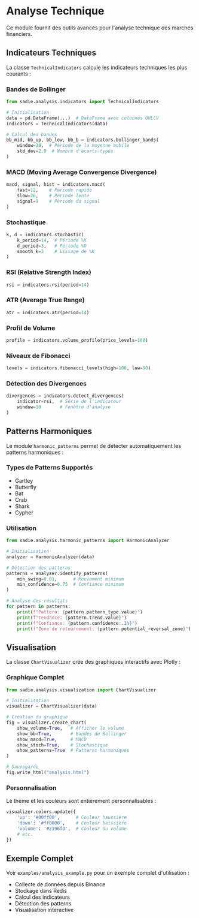 # Analyse Technique

Ce module fournit des outils avancés pour l'analyse technique des marchés financiers.

## Indicateurs Techniques

La classe `TechnicalIndicators` calcule les indicateurs techniques les plus courants :

### Bandes de Bollinger
```python
from sadie.analysis.indicators import TechnicalIndicators

# Initialisation
data = pd.DataFrame(...)  # DataFrame avec colonnes OHLCV
indicators = TechnicalIndicators(data)

# Calcul des bandes
bb_mid, bb_up, bb_low, bb_b = indicators.bollinger_bands(
    window=20,  # Période de la moyenne mobile
    std_dev=2.0  # Nombre d'écarts-types
)
```

### MACD (Moving Average Convergence Divergence)
```python
macd, signal, hist = indicators.macd(
    fast=12,    # Période rapide
    slow=26,    # Période lente
    signal=9    # Période du signal
)
```

### Stochastique
```python
k, d = indicators.stochastic(
    k_period=14,  # Période %K
    d_period=3,   # Période %D
    smooth_k=3    # Lissage de %K
)
```

### RSI (Relative Strength Index)
```python
rsi = indicators.rsi(period=14)
```

### ATR (Average True Range)
```python
atr = indicators.atr(period=14)
```

### Profil de Volume
```python
profile = indicators.volume_profile(price_levels=100)
```

### Niveaux de Fibonacci
```python
levels = indicators.fibonacci_levels(high=100, low=90)
```

### Détection des Divergences
```python
divergences = indicators.detect_divergences(
    indicator=rsi,  # Série de l'indicateur
    window=10       # Fenêtre d'analyse
)
```

## Patterns Harmoniques

Le module `harmonic_patterns` permet de détecter automatiquement les patterns harmoniques :

### Types de Patterns Supportés
- Gartley
- Butterfly
- Bat
- Crab
- Shark
- Cypher

### Utilisation
```python
from sadie.analysis.harmonic_patterns import HarmonicAnalyzer

# Initialisation
analyzer = HarmonicAnalyzer(data)

# Détection des patterns
patterns = analyzer.identify_patterns(
    min_swing=0.01,      # Mouvement minimum
    min_confidence=0.75  # Confiance minimum
)

# Analyse des résultats
for pattern in patterns:
    print(f"Pattern: {pattern.pattern_type.value}")
    print(f"Tendance: {pattern.trend.value}")
    print(f"Confiance: {pattern.confidence:.1%}")
    print(f"Zone de retournement: {pattern.potential_reversal_zone}")
```

## Visualisation

La classe `ChartVisualizer` crée des graphiques interactifs avec Plotly :

### Graphique Complet
```python
from sadie.analysis.visualization import ChartVisualizer

# Initialisation
visualizer = ChartVisualizer(data)

# Création du graphique
fig = visualizer.create_chart(
    show_volume=True,   # Afficher le volume
    show_bb=True,       # Bandes de Bollinger
    show_macd=True,     # MACD
    show_stoch=True,    # Stochastique
    show_patterns=True  # Patterns harmoniques
)

# Sauvegarde
fig.write_html("analysis.html")
```

### Personnalisation
Le thème et les couleurs sont entièrement personnalisables :
```python
visualizer.colors.update({
    'up': '#00ff00',      # Couleur haussière
    'down': '#ff0000',    # Couleur baissière
    'volume': '#2196f3',  # Couleur du volume
    # etc.
})
```

## Exemple Complet

Voir `examples/analysis_example.py` pour un exemple complet d'utilisation :
- Collecte de données depuis Binance
- Stockage dans Redis
- Calcul des indicateurs
- Détection des patterns
- Visualisation interactive 